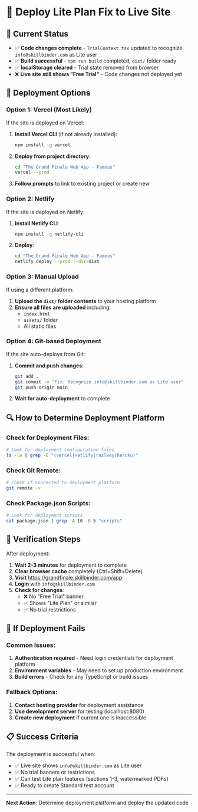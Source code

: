 # 🚀 Deploy Lite Plan Fix to Live Site

## 🎯 **Current Status**
- ✅ **Code changes complete** - `TrialContext.tsx` updated to recognize `info@skillbinder.com` as Lite user
- ✅ **Build successful** - `npm run build` completed, `dist/` folder ready
- ✅ **localStorage cleared** - Trial state removed from browser
- ❌ **Live site still shows "Free Trial"** - Code changes not deployed yet

## 🚀 **Deployment Options**

### Option 1: Vercel (Most Likely)
If the site is deployed on Vercel:

1. **Install Vercel CLI** (if not already installed):
   ```bash
   npm install -g vercel
   ```

2. **Deploy from project directory**:
   ```bash
   cd "The Grand Finale Web App - Famous"
   vercel --prod
   ```

3. **Follow prompts** to link to existing project or create new

### Option 2: Netlify
If the site is deployed on Netlify:

1. **Install Netlify CLI**:
   ```bash
   npm install -g netlify-cli
   ```

2. **Deploy**:
   ```bash
   cd "The Grand Finale Web App - Famous"
   netlify deploy --prod --dir=dist
   ```

### Option 3: Manual Upload
If using a different platform:

1. **Upload the `dist/` folder contents** to your hosting platform
2. **Ensure all files are uploaded** including:
   - `index.html`
   - `assets/` folder
   - All static files

### Option 4: Git-based Deployment
If the site auto-deploys from Git:

1. **Commit and push changes**:
   ```bash
   git add .
   git commit -m "Fix: Recognize info@skillbinder.com as Lite user"
   git push origin main
   ```

2. **Wait for auto-deployment** to complete

## 🔍 **How to Determine Deployment Platform**

### Check for Deployment Files:
```bash
# Look for deployment configuration files
ls -la | grep -E "(vercel|netlify|railway|heroku)"
```

### Check Git Remote:
```bash
# Check if connected to deployment platform
git remote -v
```

### Check Package.json Scripts:
```bash
# Look for deployment scripts
cat package.json | grep -A 10 -B 5 "scripts"
```

## 🎯 **Verification Steps**

After deployment:

1. **Wait 2-3 minutes** for deployment to complete
2. **Clear browser cache** completely (Ctrl+Shift+Delete)
3. **Visit** https://grandfinale.skillbinder.com/app
4. **Login** with `info@skillbinder.com`
5. **Check for changes**:
   - ❌ No "Free Trial" banner
   - ✅ Shows "Lite Plan" or similar
   - ✅ No trial restrictions

## 🚨 **If Deployment Fails**

### Common Issues:
1. **Authentication required** - Need login credentials for deployment platform
2. **Environment variables** - May need to set up production environment
3. **Build errors** - Check for any TypeScript or build issues

### Fallback Options:
1. **Contact hosting provider** for deployment assistance
2. **Use development server** for testing (localhost:8080)
3. **Create new deployment** if current one is inaccessible

## 📋 **Success Criteria**

The deployment is successful when:
- ✅ Live site shows `info@skillbinder.com` as Lite user
- ✅ No trial banners or restrictions
- ✅ Can test Lite plan features (sections 1-3, watermarked PDFs)
- ✅ Ready to create Standard test account

---

**Next Action**: Determine deployment platform and deploy the updated code
